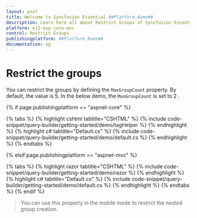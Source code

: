 ```yaml
---
layout: post
title: Welcome to Syncfusion Essential ##Platform_Name##
description: Learn here all about Restrict Groups of Syncfusion Essential ##Platform_Name## widgets based on HTML5 and jQuery.
platform: ej2-asp-core-mvc
control: Restrict Groups
publishingplatform: ##Platform_Name##
documentation: ug
---
```



# Restrict the groups

You can restrict the groups by defining the `MaxGroupCount` property. By default, the value is 5. In the below demo, the `MaxGroupCount` is set to 2 .

{% if page.publishingplatform == "aspnet-core" %}

{% tabs %}
{% highlight cshtml tabtitle="CSHTML" %}
{% include code-snippet/query-builder/getting-started/demo/tagHelper %}
{% endhighlight %}
{% highlight c# tabtitle="Default.cs" %}
{% include code-snippet/query-builder/getting-started/demo/default.cs %}
{% endhighlight %}
{% endtabs %}

{% elsif page.publishingplatform == "aspnet-mvc" %}

{% tabs %}
{% highlight razor tabtitle="CSHTML" %}
{% include code-snippet/query-builder/getting-started/demo/razor %}
{% endhighlight %}
{% highlight c# tabtitle="Default.cs" %}
{% include code-snippet/query-builder/getting-started/demo/default.cs %}
{% endhighlight %}
{% endtabs %}
{% endif %}



> You can use this property in the mobile mode to restrict the nested group creation.